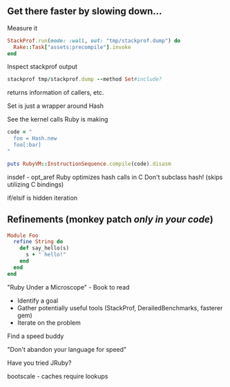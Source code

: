 ## Get there faster by slowing down...
  Measure it

```ruby
StackProf.run(mode: :wall, out: "tmp/stackprof.dump") do
  Rake::Task["assets:precompile"].invoke
end
```

Inspect stackprof output

```ruby
stackprof tmp/stackprof.dump --method Set#include?
```
  returns information of callers, etc.

Set is just a wrapper around Hash


See the kernel calls Ruby is making
```ruby
code = "
  foo = Hash.new
  foo[:bar]
"

puts RubyVM::InstructionSequence.compile(code).disasm
```

insdef - opt_aref
Ruby optimizes hash calls in C
Don't subclass hash! (skips utilizing C bindings)

if/elsif is hidden iteration

## Refinements (monkey patch *only in your code*)

```ruby
Module Foo
  refine String do
    def say_hello(s)
      s + " hello!"
    end
  end
end
```

"Ruby Under a Microscope" - Book to read

- Identify a goal
- Gather potentially useful tools (StackProf, DerailedBenchmarks, fasterer gem)
- Iterate on the problem

Find a speed buddy

"Don't abandon your language for speed"

Have you tried JRuby?

bootscale - caches require lookups
